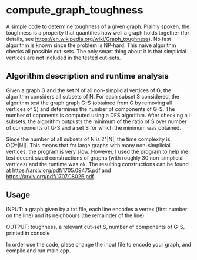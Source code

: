 # compute_graph_toughness

A simple code to determine toughness of a given graph. Plainly spoken, the toughness is a property that quantifies how well a graph holds together (for details, see https://en.wikipedia.org/wiki/Graph_toughness). No fast algorithm is known since the problem is NP-hard. This naive algorithm checks all possible cut-sets. The only smart thing about it is that simplicial vertices are not included in the tested cut-sets.


## Algorithm description and runtime analysis

Given a graph G and the set N of all non-simplicial vertices of G, the algorithm considers all subsets of N. For each subset S considered, the algorithm test the graph graph G-S (obtained from G by removing all vertices of S) and determines the number of components of G-S. The number of coponents is computed using a DFS algorithm. After checking all subsets, the algorithm outpusts the minimum of the ratio of S over number of components of G-S and a set S for which the minimum was obtained.

Since the number of all subsets of N is 2^|N|, the time complexity is O(2^|N|). This means that for large graphs with many non-simplicial vertices, the program is very slow. However, I used the program to help me test decent sized constructions of graphs (with roughly 30 non-simplicial vertices) and the runtime was ok. The resulting constructions can be found at https://arxiv.org/pdf/1705.09475.pdf and https://arxiv.org/pdf/1707.08026.pdf. 


## Usage

INPUT: a graph given by a txt file, each line encodes a vertex (first number on the line) and its neighbours (the remainder of the line) 

OUTPUT: toughness, a relevant cut-set S, number of components of G-S, printed in console

In order use the code, plese change the input file to encode your graph, and compile and run main.cpp.
